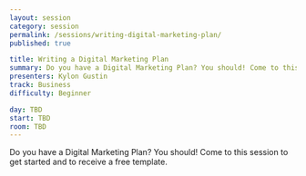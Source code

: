 ```yaml
---
layout: session
category: session
permalink: /sessions/writing-digital-marketing-plan/
published: true

title: Writing a Digital Marketing Plan
summary: Do you have a Digital Marketing Plan? You should! Come to this session to get started and to receive a free template.
presenters: Kylon Gustin
track: Business
difficulty: Beginner

day: TBD
start: TBD
room: TBD
---
```


Do you have a Digital Marketing Plan? You should! Come to this session to get started and to receive a free template.
